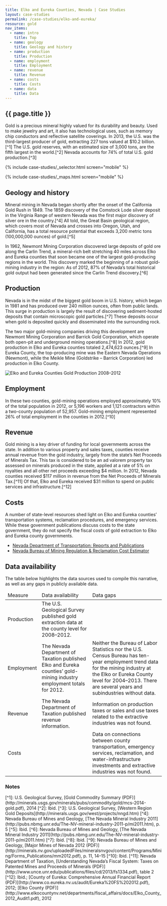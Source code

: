 ```yaml
---
title: Elko and Eureka Counties, Nevada | Case Studies
layout: case-studies
permalink: /case-studies/elko-and-eureka/
resource: gold
nav_items:
  - name: intro
    title: Top
  - name: geology
    title: Geology and history
  - name: production
    title: Production
  - name: employment
    title: Employment
  - name: revenue
    title: Revenue
  - name: costs
    title: Costs
  - name: data
    title: Data
---
```


<h2 class="h3"><a name="intro" class="case_studies_content-heading" data-nav-header="intro">{{ page.title }}</a></h2>

Gold is a precious mineral highly valued for its durability and beauty. Used to make jewelry and art, it also has technological uses, such as memory chip conductors and reflective satellite coverings. In 2013, the U.S. was the third-largest producer of gold, extracting 227 tons valued at $10.2 billion.[^1] The U.S. gold reserves, with an estimated size of 3,000 tons, are the fifth largest in the world.[^2] Nevada accounts for 74% of total U.S. gold production.[^3]

{% include case-studies/_selector.html screen="mobile" %}

{% include case-studies/_maps.html screen="mobile" %}

<h2 class="h3"><a name="geology" class="case_studies_content-heading" data-nav-header="geology">Geology and history</a></h2>

Mineral mining in Nevada began shortly after the onset of the California Gold Rush in 1849. The 1859 discovery of the Comstock Lode silver deposit in the Virginia Range of western Nevada was the first major discovery of silver ore in the country.[^4] All told, the Great Basin geological region, which covers most of Nevada and crosses into Oregon, Utah, and California, has a total resource potential that exceeds 3,200 <span class="term term-p" data-term="metric ton" title="Click to define" tabindex="0">metric tons<icon class="icon-book"></icon></span> (100,000,000 ounces) of gold.[^5]

In 1962, Newmont Mining Corporation discovered large deposits of gold ore along the Carlin Trend, a mineral-rich belt stretching 40 miles across Elko and Eureka counties that soon became one of the largest gold-producing regions in the world. This discovery marked the beginning of a robust gold-mining industry in the region: As of 2012, 87% of Nevada’s total historical gold output had been generated since the Carlin Trend discovery.[^6]

<h2 class="h3"><a name="production" class="case_studies_content-heading" data-nav-header="production">Production</a></h2>

Nevada is in the midst of the biggest gold boom in U.S. history, which began in 1981 and has produced over 240 million ounces, often from public lands. This surge in production is largely the result of discovering sediment-hosted deposits that contain microscopic gold particles.[^7] These deposits occur when gold is deposited quickly and disseminated into the surrounding rock.

The two major gold-mining companies driving this development are Newmont Mining Corporation and Barrick Gold Corporation, which operate both open-pit and underground mining operations.[^8] In 2012, gold production in Elko and Eureka counties totaled 2,474,623 ounces.[^9] In Eureka County, the top-producing mine was the Eastern Nevada Operations (Newmont), while the Meikle Mine (Goldstrike – Barrick Corporation) led production in Elko County.

<img src="{{ site.baseurl }}/img/counties/nv-production.png" alt="Elko and Eureka Counties Gold Production 2008–2012" class="case_studies_content-graph">

<h2 class="h3"><a name="employment" class="case_studies_content-heading" data-nav-header="employment">Employment</a></h2>

In these two counties, gold-mining operations employed approximately 10% of the total population in 2012, or 5,196 workers and 1,121 contractors within a two-county population of 52,957. Gold-mining employment represented 26% of total employment in the counties in 2012.[^10]

<h2 class="h3"><a name="revenue" class="case_studies_content-heading" data-nav-header="revenue">Revenue</a></h2>

Gold mining is a key driver of funding for local governments across the state. In addition to various property and sales taxes, counties receive annual revenue from the gold industry, largely from the state’s Net Proceeds of Minerals Tax. This tax is considered to be an ad valorem property tax assessed on minerals produced in the state, applied at a rate of 5% on royalties and all other net proceeds exceeding $4 million. In 2012, Nevada counties received $117 million in revenue from the Net Proceeds of Minerals Tax.[^11] Of that, Elko and Eureka received $31 million to spend on public services and infrastructure.[^12]

<h2 class="h3"><a name="costs" class="case_studies_content-heading" data-nav-header="costs">Costs</a></h2>

A number of state-level resources shed light on Elko and Eureka counties’ transportation systems, <span class="term term-p" data-term="reclamation" title="Click to define" tabindex="0">reclamation<icon class="icon-book"></icon></span> procedures, and emergency services. While these government publications discuss costs to the state government, they do not specify the fiscal costs of gold extraction to Elko and Eureka county governments.

<ul>
	<li><a href="http://www.nevadadot.com/Documents/Reports_and_Publications.aspx">Nevada Department of Transportation: Reports and Publications</a></li>
	<li><a href="http://ndep.nv.gov/bmrr/cost.htm">Nevada Bureau of Mining Regulation & Reclamation Cost Estimator</a></li>
</ul>

<h2 class="h3"><a name="data" class="case_studies_content-heading" data-nav-header="data">Data availability</a></h2>

The table below highlights the data sources used to compile this narrative, as well as any gaps in publicly available data.

<table>
  <thead>
    <tr>
      <td>Measure</td>
      <td>Data availability</td>
      <td>Data gaps</td>
    </tr>
  </thead>
  <tbody>
    <tr>
      <td>Production</td>
      <td>The U.S. Geological Survey published gold extraction data at the county level for 2008–2012.</td>
      <td></td>
    </tr>
    <tr>
      <td>Employment</td>
      <td>The Nevada Department of Taxation published Elko and Eureka counties’ gold-mining industry employment totals for 2012.</td>
      <td>Neither the Bureau of Labor Statistics nor the U.S. Census Bureau has ten-year employment trend data for the mining industry at the Elko or Eureka County level for 2004–2013. There are several years and subindustries without data.</td>
    </tr>
    <tr>
      <td>Revenue</td>
      <td>The Nevada Department of Taxation published revenue information.</td>
      <td>Information on production taxes or sales and use taxes related to the extractive industries was not found.</td>
    </tr>
    <tr>
      <td>Costs</td>
      <td></td>
      <td>Data on connections between county transportation, emergency services, reclamation, and water-infrastructure investments and extractive industries was not found.</td>
    </tr>
  </tbody>
</table>

<h3 class="case_studies_content-heading">Notes</h3>
[^1]: U.S. Geological Survey, [Gold Commodity Summary (PDF)](http://minerals.usgs.gov/minerals/pubs/commodity/gold/mcs-2014-gold.pdf), 2014
[^2]: Ibid.
[^3]: U.S. Geological Survey, [Western Region Gold Deposits](http://minerals.usgs.gov/west/projects/nngd.htm)
[^4]: Nevada Bureau of Mines and Geology, [The Nevada Mineral Industry 2011](http://pubs.nbmg.unr.edu/The-NV-mineral-industry-2011-p/mi2011.htm), p. 5
[^5]: Ibid.
[^6]: Nevada Bureau of Mines and Geology, [The Nevada Mineral Industry 2011](http://pubs.nbmg.unr.edu/The-NV-mineral-industry-2011-p/mi2011.htm)
[^7]: Ibid.
[^8]: Ibid.
[^9]: Nevada Bureau of Mines and Geology, [Major Mines of Nevada 2012 (PDF)](http://minerals.nv.gov/uploadedFiles/mineralsnvgov/content/Programs/Mining/Forms_Publications/mm2012.pdf), p. 11, 14–15
[^10]: Ibid.
[^11]: Nevada Department of Taxation, [Understanding Nevada’s Fiscal System: Taxes on Patented Mines and Proceeds of Minerals (PDF)](http://www.unce.unr.edu/publications/files/cd/2013/fs1334.pdf), table 2
[^12]: Ibid.; [County of Eureka: Comprehensive Annual Financial Report (PDF)](http://www.co.eureka.nv.us/audit/Eureka%20FS%202012.pdf), 2012; [Elko County (PDF)](http://www.elkocountynv.net/departments/fiscal_affairs/docs/Elko_County_2012_Audit1.pdf), 2012
